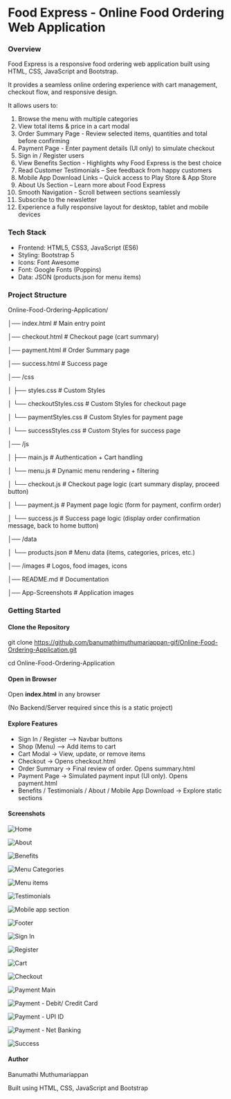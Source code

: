 # Food Express - Online Food Ordering Web Application

### Overview

Food Express is a responsive food ordering web application built using HTML, CSS, JavaScript and Bootstrap.

It provides a seamless online ordering experience with cart management, checkout flow, and responsive design.

It allows users to:

1. Browse the menu with multiple categories
2. View total items \& price in a cart modal
3. Order Summary Page - Review selected items, quantities and total before confirming
4. Payment Page - Enter payment details (UI only) to simulate checkout
5. Sign in / Register users
6. View Benefits Section - Highlights why Food Express is the best choice
7. Read Customer Testimonials – See feedback from happy customers
8. Mobile App Download Links – Quick access to Play Store \& App Store
9. About Us Section – Learn more about Food Express
10. Smooth Navigation - Scroll between sections seamlessly
11. Subscribe to the newsletter
12. Experience a fully responsive layout for desktop, tablet and mobile devices

### Tech Stack

* Frontend: HTML5, CSS3, JavaScript (ES6)
* Styling: Bootstrap 5
* Icons: Font Awesome
* Font: Google Fonts (Poppins)
* Data: JSON (products.json for menu items)

### Project Structure

Online-Food-Ordering-Application/

│── index.html         # Main entry point

│── checkout.html      # Checkout page (cart summary)

│── payment.html       # Order Summary page

│── success.html       # Success page

│── /css

│   ├── styles.css              # Custom Styles

│   └── checkoutStyles.css      # Custom Styles for checkout page

│   └── paymentStyles.css       # Custom Styles for payment page

│   └── successStyles.css       # Custom Styles for success page

│── /js

│   ├── main.js        # Authentication + Cart handling

│   └── menu.js        # Dynamic menu rendering + filtering

│   └── checkout.js    # Checkout page logic (cart summary display, proceed button)

│   └── payment.js     # Payment page logic (form for payment, confirm order)

│   └── success.js     # Success page logic (display order confirmation message, back to home button)

│── /data

│   └── products.json  # Menu data (items, categories, prices, etc.)

│── /images            # Logos, food images, icons

│── README.md          # Documentation

│── App-Screenshots     # Application images

### 

### Getting Started

#### Clone the Repository

git clone https://github.com/banumathimuthumariappan-gif/Online-Food-Ordering-Application.git

cd Online-Food-Ordering-Application

#### 

#### Open in Browser

Open **index.html** in any browser

(No Backend/Server required since this is a static project)

#### Explore Features

* Sign In / Register --> Navbar buttons
* Shop (Menu) --> Add items to cart
* Cart Modal → View, update, or remove items
* Checkout → Opens checkout.html
* Order Summary → Final review of order. Opens summary.html
* Payment Page → Simulated payment input (UI only). Opens payment.html
* Benefits / Testimonials / About / Mobile App Download → Explore static sections

#### Screenshots

![Home](./App-Screenshots/Home-page.png)

![About](./App-Screenshots/About-page.png)

![Benefits](./App-Screenshots/Benefits-page.png)

![Menu Categories](./App-Screenshots/Menu-page.png)

![Menu items](./App-Screenshots/Menu-Cards.png)

![Testimonials](./App-Screenshots/Testimonial-page.png)

![Mobile app section](./App-Screenshots/Mobile-app-page.png)

![Footer](./App-Screenshots/Footer.png)

![Sign In](./App-Screenshots/Sign-in-page.png)

![Register](./App-Screenshots/Register-page.png)

![Cart](./App-Screenshots/Cart-page.png)

![Checkout](./App-Screenshots/order-summary-page.png)

![Payment Main](./App-Screenshots/Payment-main-page.png)

![Payment - Debit/ Credit Card](./App-Screenshots/payment-card.png)

![Payment - UPI ID](./App-Screenshots/Payment-upi.png)

![Payment - Net Banking](./App-Screenshots/Payment-netbanking.png)

![Success](./App-Screenshots/success-page.png)

#### Author

Banumathi Muthumariappan

Built using HTML, CSS, JavaScript and Bootstrap



























































